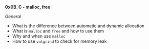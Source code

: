 **0x0B. C - malloc, free**    
    
*General*      
* What is the difference between automatic and dynamic allocation     
* What is `malloc` and `free` and how to use them       
* Why and when use `malloc`    
* How to use `valgrind` to check for memory leak
